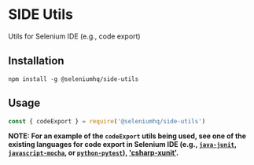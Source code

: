 # SIDE Utils

Utils for Selenium IDE (e.g., code export)

## Installation

```
npm install -g @seleniumhq/side-utils
```

## Usage

```javascript
const { codeExport } = require('@seleniumhq/side-utils')
```

__NOTE: For an example of the `codeExport` utils being used, see one of the existing languages for code export in Selenium IDE (e.g., [`java-junit`](https://github.com/SeleniumHQ/selenium-ide/tree/v3/packages/code-export-java-junit), [`javascript-mocha`](https://github.com/SeleniumHQ/selenium-ide/tree/v3/packages/code-export-javascript-mocha), or [`python-pytest`](https://github.com/SeleniumHQ/selenium-ide/tree/v3/packages/code-export-python-pytest)), ['csharp-xunit'](https://github.com/SeleniumHQ/selenium-ide/tree/v3/packages/code-export-csharp-xunit).__
